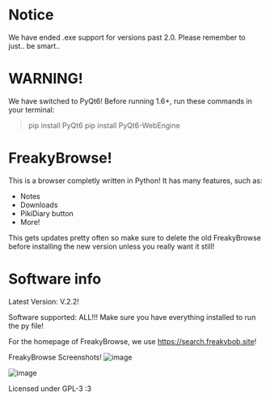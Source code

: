 # Notice
We have ended .exe support for versions past 2.0. Please remember to just.. be smart..
# WARNING!
We have switched to PyQt6! Before running 1.6+, run these commands in your terminal:
> pip install PyQt6
> pip install PyQt6-WebEngine
 
# FreakyBrowse!
This is a browser completly written in Python! It has many features, such as:
- Notes
- Downloads
- PikiDiary button
- More!

This gets updates pretty often so make sure to delete the old FreakyBrowse before installing the new version unless you really want it still!

# Software info
Latest Version: V.2.2!

Software supported: ALL!!! Make sure you have everything installed to run the py file!

For the homepage of FreakyBrowse, we use https://search.freakybob.site!

FreakyBrowse Screenshots! 
![image](https://github.com/user-attachments/assets/a0d4ed7f-3688-4ea3-926b-f0aa15bb448e)

![image](https://github.com/user-attachments/assets/ccd82ed7-7ad1-43d4-8b06-255904a26146)


Licensed under GPL-3 :3
